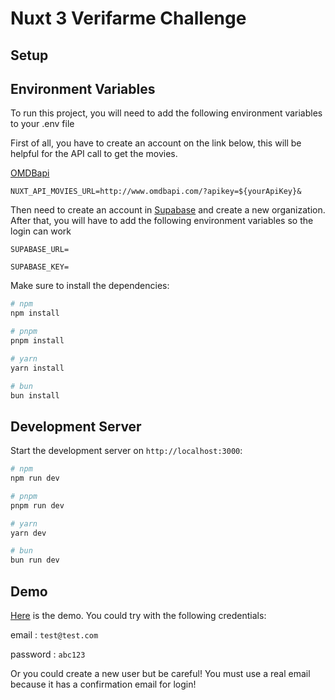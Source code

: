 # Nuxt 3 Verifarme Challenge


## Setup

## Environment Variables

To run this project, you will need to add the following environment variables to your .env file

First of all, you have to create an account on the link below, this will be helpful for the API call to get the movies.

[OMDBapi](https://www.omdbapi.com/)

`NUXT_API_MOVIES_URL=http://www.omdbapi.com/?apikey=${yourApiKey}&`


Then need to create an account in [Supabase](https://supabase.com/) and create a new organization. After that, you will have to add the following environment variables so the login can work 

`SUPABASE_URL=`

`SUPABASE_KEY=`


Make sure to install the dependencies:

```bash
# npm
npm install

# pnpm
pnpm install

# yarn
yarn install

# bun
bun install
```

## Development Server

Start the development server on `http://localhost:3000`:

```bash
# npm
npm run dev

# pnpm
pnpm run dev

# yarn
yarn dev

# bun
bun run dev
```

## Demo

[Here](https://verifarmamovieschallenge.netlify.app) is the demo.
You could try with the following credentials:

email : `test@test.com`

password : `abc123`

Or you could create a new user but be careful! You must use a real email because it has a confirmation email for login!